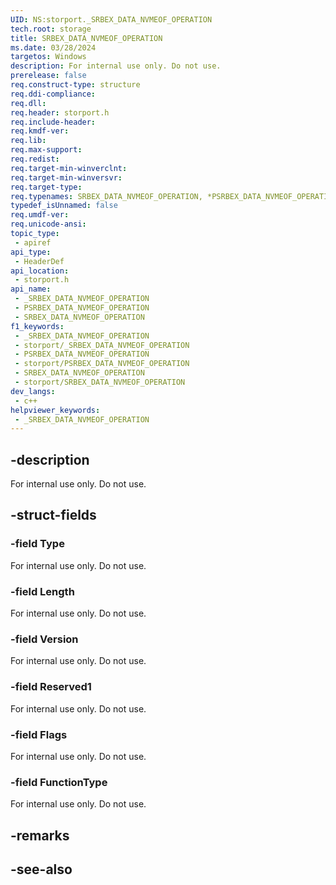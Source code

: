 ```yaml
---
UID: NS:storport._SRBEX_DATA_NVMEOF_OPERATION
tech.root: storage
title: SRBEX_DATA_NVMEOF_OPERATION
ms.date: 03/28/2024
targetos: Windows
description: For internal use only. Do not use.
prerelease: false
req.construct-type: structure
req.ddi-compliance: 
req.dll: 
req.header: storport.h
req.include-header: 
req.kmdf-ver: 
req.lib: 
req.max-support: 
req.redist: 
req.target-min-winverclnt: 
req.target-min-winversvr: 
req.target-type: 
req.typenames: SRBEX_DATA_NVMEOF_OPERATION, *PSRBEX_DATA_NVMEOF_OPERATION
typedef_isUnnamed: false
req.umdf-ver: 
req.unicode-ansi: 
topic_type:
 - apiref
api_type:
 - HeaderDef
api_location:
 - storport.h
api_name:
 - _SRBEX_DATA_NVMEOF_OPERATION
 - PSRBEX_DATA_NVMEOF_OPERATION
 - SRBEX_DATA_NVMEOF_OPERATION
f1_keywords:
 - _SRBEX_DATA_NVMEOF_OPERATION
 - storport/_SRBEX_DATA_NVMEOF_OPERATION
 - PSRBEX_DATA_NVMEOF_OPERATION
 - storport/PSRBEX_DATA_NVMEOF_OPERATION
 - SRBEX_DATA_NVMEOF_OPERATION
 - storport/SRBEX_DATA_NVMEOF_OPERATION
dev_langs:
 - c++
helpviewer_keywords:
 - _SRBEX_DATA_NVMEOF_OPERATION
---
```


## -description

For internal use only. Do not use.

## -struct-fields

### -field Type

For internal use only. Do not use.

### -field Length

For internal use only. Do not use.

### -field Version

For internal use only. Do not use.

### -field Reserved1

For internal use only. Do not use.

### -field Flags

For internal use only. Do not use.

### -field FunctionType

For internal use only. Do not use.

## -remarks

## -see-also

